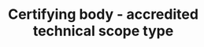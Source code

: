 ---
title: 'Certifying body - accredited technical scope type'
slug: 'certifying-body-accredited-technical-scope-type'
description: 'Select from control list'
required: False
vocabulary: 'certifying-body-accredited-technical-scope-type.txt'
policy: 'Controlled value. Multi select from control list.'
---